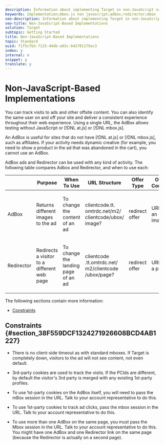 ```yaml
---
description: Information about implementing Target in non-JavaScript scenarios, such as using an AdBox or Redirector.
keywords: Implementation;mbox.js non javascript;adbox;redirector;mbox
seo-description: Information about implementing Target in non-JavaScript scenarios, such as using an AdBox or Redirector.
seo-title: Non-JavaScript-Based Implementations
solution: Target
subtopic: Getting Started
title: Non-JavaScript-Based Implementations
topic: Standard
uuid: f1f5cfb3-7125-44db-a93c-b42701175ec3
index: y
internal: n
snippet: y
translate: y
---
```


# Non-JavaScript-Based Implementations

You can track visits to ads and other offsite content. You can also identify the same user on and off your site and deliver a consistent experience throughout their web experience. Using a single URL, the AdBox allows testing without JavaScript or [!DNL  at.js] or [!DNL  mbox.js]. 

An AdBox is useful for sites that do not have [!DNL  at.js] or [!DNL  mbox.js], such as affiliates. If your activity needs dynamic creative (for example, you need to show a product in the ad that was abandoned in the cart), you cannot use an AdBox. 

AdBox ads and Redirector can be used with any kind of activity. The following table compares Adbox and Redirector, and when to use each: 



<table id="table_0FCE44A165574C609FF7F94A7DDF8926"> 
 <thead> 
  <tr> 
   <th colname="col1" class="entry"> </th> 
   <th colname="col2" class="entry"> Purpose </th> 
   <th colname="col3" class="entry"> When To Use </th> 
   <th colname="col4" class="entry"> URL Structure </th> 
   <th colname="col5" class="entry"> Offer Type </th> 
   <th colname="col6" class="entry"> Offer Content </th> 
  </tr> 
 </thead>
 <tbody> 
  <tr> 
   <td colname="col1"> <p>AdBox </p> </td> 
   <td colname="col2"> <p>Returns different images to the ad </p> </td> 
   <td colname="col3"> <p>To change the content of an ad </p> </td> 
   <td colname="col4"> <p> <span class="codeph"> clientcode​.tt.​omtrdc​.net/​m2​/​clientcode/ubox/​image?</span> </p> </td> 
   <td colname="col5"> <p>redirect offer </p> </td> 
   <td colname="col6"> <p>URL for an image </p> </td> 
  </tr> 
  <tr> 
   <td colname="col1"> <p>Redirector </p> </td> 
   <td colname="col2"> <p>Redirects a visitor to a different web page </p> </td> 
   <td colname="col3"> <p>To change the landing page of an ad </p> </td> 
   <td colname="col4"> <p> <span class="codeph">  clientcode​.tt.omtrdc.net/​m2/clientcode​/ubox/page? </span> </p> </td> 
   <td colname="col5"> <p>redirect offer </p> </td> 
   <td colname="col6"> <p>URL for a page </p> </td> 
  </tr> 
 </tbody> 
</table>

The following sections contain more information: 


* [ Constraints](c_non-javascript-based-implementation.md#section_38F559DCF1324271926608BCD4AB1227)


## Constraints {#section_38F559DCF1324271926608BCD4AB1227}


* There is no client-side timeout as with standard mboxes. If Target is completely down, visitors to the ad will not see content, not even default. 

* 3rd-party cookies are used to track the visits. If the PCIds are different, by default the visitor's 3rd party is merged with any existing 1st-party profiles. 

* To use 1st-party cookies on the AdBox itself, you will need to pass the mBox session in the URL. Talk to your account representative to do this. 

* To use 1st-party cookies to track ad clicks, pass the mbox session in the URL. Talk to your account representative to do this. 

* To use more than one AdBox on the same page, you must pass the Mbox session in the URL. Talk to your account representative to do this. You might have one AdBox and one Redirector link on the same page (because the Redirector is actually on a second page). 


